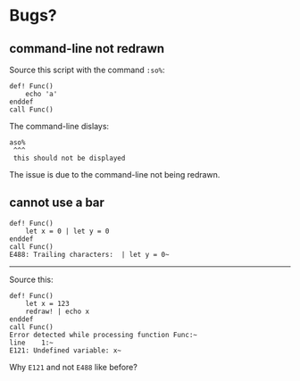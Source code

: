 # Bugs?
## command-line not redrawn

Source this script with the command `:so%`:

    def! Func()
        echo 'a'
    enddef
    call Func()

The command-line dislays:

    aso%
     ^^^
     this should not be displayed

The issue is due to the command-line not being redrawn.

## cannot use a bar

    def! Func()
        let x = 0 | let y = 0
    enddef
    call Func()
    E488: Trailing characters:  | let y = 0~

---

Source this:

    def! Func()
        let x = 123
        redraw! | echo x
    enddef
    call Func()
    Error detected while processing function Func:~
    line    1:~
    E121: Undefined variable: x~

Why `E121` and not `E488` like before?


